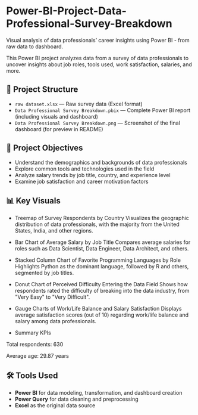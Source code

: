 # Power-BI-Project-Data-Professional-Survey-Breakdown
Visual analysis of data professionals’ career insights using Power BI - from raw data to dashboard.

This Power BI project analyzes data from a survey of data professionals to uncover insights about job roles, tools used, work satisfaction, salaries, and more.

## 📁 Project Structure

- `raw dataset.xlsx` — Raw survey data (Excel format)
- `Data Professional Survey Breakdown.pbix` — Complete Power BI report (including visuals and dashboard)
- `Data Professional Survey Breakdown.png` — Screenshot of the final dashboard (for preview in README)

## 🧠 Project Objectives

- Understand the demographics and backgrounds of data professionals
- Explore common tools and technologies used in the field
- Analyze salary trends by job title, country, and experience level
- Examine job satisfaction and career motivation factors

## 📊 Key Visuals

- Treemap of Survey Respondents by Country
Visualizes the geographic distribution of data professionals, with the majority from the United States, India, and other regions.

- Bar Chart of Average Salary by Job Title
Compares average salaries for roles such as Data Scientist, Data Engineer, Data Architect, and others.

- Stacked Column Chart of Favorite Programming Languages by Role
Highlights Python as the dominant language, followed by R and others, segmented by job titles.

- Donut Chart of Perceived Difficulty Entering the Data Field
Shows how respondents rated the difficulty of breaking into the data industry, from "Very Easy" to "Very Difficult".

- Gauge Charts of Work/Life Balance and Salary Satisfaction
Displays average satisfaction scores (out of 10) regarding work/life balance and salary among data professionals.

- Summary KPIs

Total respondents: 630

Average age: 29.87 years

## 🛠 Tools Used

- **Power BI** for data modeling, transformation, and dashboard creation
- **Power Query** for data cleaning and preprocessing
- **Excel** as the original data source
